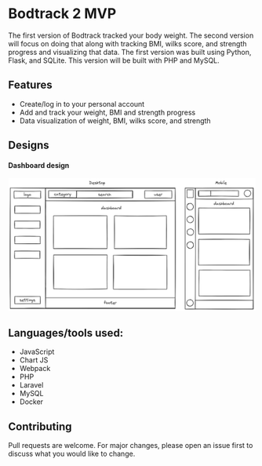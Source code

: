 # Bodtrack 2 MVP

The first version of Bodtrack tracked your body weight. The second version will focus on doing that along with tracking BMI, wilks score, and strength progress and visualizing that data. The first version was built using Python, Flask, and SQLite. This version will be built with PHP and MySQL.

## Features

- Create/log in to your personal account
- Add and track your weight, BMI and strength progress
- Data visualization of weight, BMI, wilks score, and strength

## Designs

#### Dashboard design

![Dashboard Design](./designs/dashboard-design.png)


## Languages/tools used:

- JavaScript
- Chart JS
- Webpack
- PHP
- Laravel
- MySQL
- Docker

## Contributing

Pull requests are welcome. For major changes, please open an issue first to discuss what you would like to change.